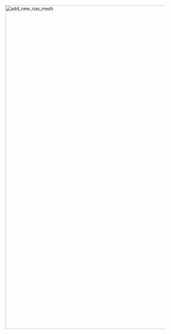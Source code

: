 <img width="1304" height="1019" alt="add_new_nav_mesh" src="https://github.com/user-attachments/assets/73c71d27-3e93-49ed-a8c0-da0693a9dcf0" />
